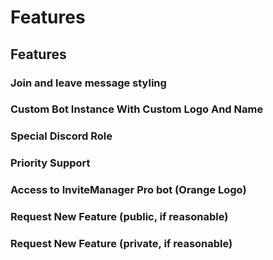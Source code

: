 # Features

## Features

### Join and leave message styling

### Custom Bot Instance With Custom Logo And Name

### Special Discord Role

### Priority Support 

### Access to InviteManager Pro bot \(Orange Logo\)

### Request New Feature \(public, if reasonable\)

### Request New Feature \(private, if reasonable\)

